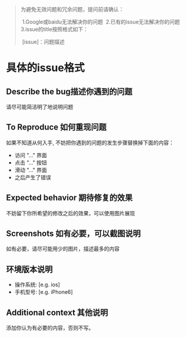 > 为避免无效问题和冗余问题，提问前请确认：
>
> ​	1.Google或baidu无法解决你的问题
> ​	2.已有的issue无法解决你的问题
> ​	3.issue的title按照格式如下：
>
> ​		[issue]：问题描述

# 具体的issue格式

## **Describe the bug**描述你遇到的问题

请尽可能简洁明了地说明问题

## **To Reproduce** 如何重现问题

如果不知道从何入手, 不妨把你遇到的问题的发生步骤替换掉下面的内容：

- 访问 "..." 界面
- 点击 "..." 按钮
- 滑动 "..." 界面
- 之后产生了错误

## **Expected behavior** 期待修复的效果

不妨留下你所希望的修改之后的效果，可以使用图片展现

## **Screenshots 如有必要，可以截图说明**

如有必要，请尽可能用少的图片，描述最多的内容

## 环境版本说明

- 操作系统: [e.g. ios]
- 手机型号: [e.g. iPhone6]

## **Additional context** 其他说明

添加你认为有必要的内容，否则不写。
